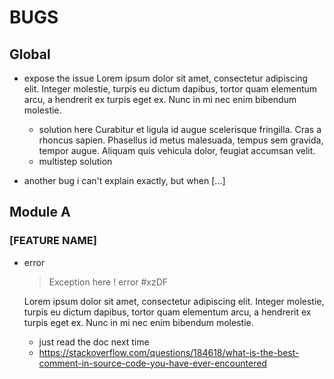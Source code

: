 # BUGS

## Global

- expose the issue Lorem ipsum dolor sit amet, consectetur adipiscing elit. Integer molestie, turpis eu dictum dapibus, tortor quam elementum arcu, a hendrerit ex turpis eget ex. Nunc in mi nec enim bibendum molestie.  
    - solution here Curabitur et ligula id augue scelerisque fringilla. Cras a rhoncus sapien. Phasellus id metus malesuada, tempus sem gravida, tempor augue. Aliquam quis vehicula dolor, feugiat accumsan velit.
    - multistep solution

- another bug i can't explain exactly, but when [...]


## Module A

### [FEATURE NAME]

- error
    > Exception here ! error #xzDF
    
    Lorem ipsum dolor sit amet, consectetur adipiscing elit. Integer molestie, turpis eu dictum dapibus, tortor quam elementum arcu, a hendrerit ex turpis eget ex. Nunc in mi nec enim bibendum molestie.  

    - just read the doc next time
    - https://stackoverflow.com/questions/184618/what-is-the-best-comment-in-source-code-you-have-ever-encountered